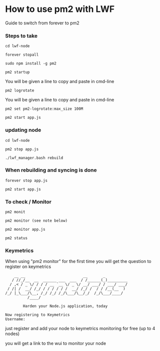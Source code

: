 # How to use pm2 with LWF
Guide to switch from forever to pm2

### Steps to take

```
cd lwf-node
```
```
forever stopall
```
```
sudo npm install -g pm2
```
```
pm2 startup
```
You will be given a line to copy and paste in cmd-line
```
pm2 logrotate
```
You will be given a line to copy and paste in cmd-line
```
pm2 set pm2-logrotate:max_size 100M
```
```
pm2 start app.js
```

### updating node

```
cd lwf-node
```
```
pm2 stop app.js
```
```
./lwf_manager.bash rebuild

```
### When rebuilding and syncing is done

```
forever stop app.js
```
```
pm2 start app.js
```

### To check / Monitor

```
pm2 monit
```
```
pm2 monitor (see note below)
```
```
pm2 monitor app.js
```
```
pm2 status
```
### Keymetrics

When using "pm2 monitor" for the first time you will get the question to register on keymetrics
```
    __ __                          __       _
   / //_/__  __  ______ ___  ___  / /______(_)_________
  / ,< / _ \/ / / / __ `__ \/ _ \/ __/ ___/ / ___/ ___/
 / /| /  __/ /_/ / / / / / /  __/ /_/ /  / / /__(__  )
/_/ |_\___/\__, /_/ /_/ /_/\___/\__/_/  /_/\___/____/
          /____/

        Harden your Node.js application, today

Now registering to Keymetrics
Username: 
```
just register and add your node to keymetrics monitoring for free (up to 4 nodes)

you will get a link to the wui to monitor your node



